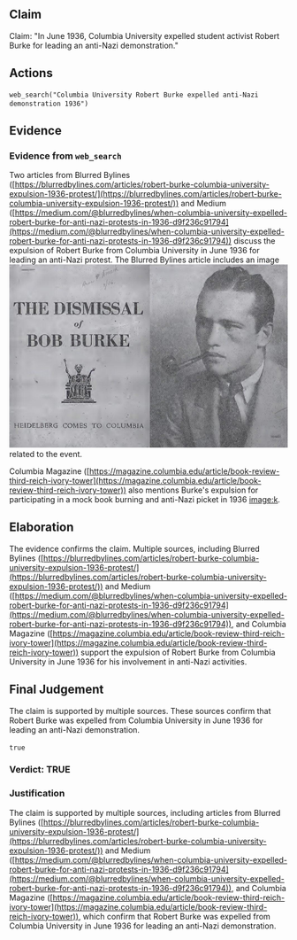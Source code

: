 ## Claim
Claim: "In June 1936, Columbia University expelled student activist Robert Burke for leading an anti-Nazi demonstration."

## Actions
```
web_search("Columbia University Robert Burke expelled anti-Nazi demonstration 1936")
```

## Evidence
### Evidence from `web_search`
Two articles from Blurred Bylines ([https://blurredbylines.com/articles/robert-burke-columbia-university-expulsion-1936-protest/](https://blurredbylines.com/articles/robert-burke-columbia-university-expulsion-1936-protest/)) and Medium ([https://medium.com/@blurredbylines/when-columbia-university-expelled-robert-burke-for-anti-nazi-protests-in-1936-d9f236c91794](https://medium.com/@blurredbylines/when-columbia-university-expelled-robert-burke-for-anti-nazi-protests-in-1936-d9f236c91794)) discuss the expulsion of Robert Burke from Columbia University in June 1936 for leading an anti-Nazi protest. The Blurred Bylines article includes an image ![image 12043](media/2025-08-31_11-48-1756640882-744724.jpg) related to the event.

Columbia Magazine ([https://magazine.columbia.edu/article/book-review-third-reich-ivory-tower](https://magazine.columbia.edu/article/book-review-third-reich-ivory-tower)) also mentions Burke's expulsion for participating in a mock book burning and anti-Nazi picket in 1936 <image:k>.


## Elaboration
The evidence confirms the claim. Multiple sources, including Blurred Bylines ([https://blurredbylines.com/articles/robert-burke-columbia-university-expulsion-1936-protest/](https://blurredbylines.com/articles/robert-burke-columbia-university-expulsion-1936-protest/)) and Medium ([https://medium.com/@blurredbylines/when-columbia-university-expelled-robert-burke-for-anti-nazi-protests-in-1936-d9f236c91794](https://medium.com/@blurredbylines/when-columbia-university-expelled-robert-burke-for-anti-nazi-protests-in-1936-d9f236c91794)), and Columbia Magazine ([https://magazine.columbia.edu/article/book-review-third-reich-ivory-tower](https://magazine.columbia.edu/article/book-review-third-reich-ivory-tower)) support the expulsion of Robert Burke from Columbia University in June 1936 for his involvement in anti-Nazi activities.


## Final Judgement
The claim is supported by multiple sources. These sources confirm that Robert Burke was expelled from Columbia University in June 1936 for leading an anti-Nazi demonstration.

`true`


### Verdict: TRUE

### Justification
The claim is supported by multiple sources, including articles from Blurred Bylines ([https://blurredbylines.com/articles/robert-burke-columbia-university-expulsion-1936-protest/](https://blurredbylines.com/articles/robert-burke-columbia-university-expulsion-1936-protest/)) and Medium ([https://medium.com/@blurredbylines/when-columbia-university-expelled-robert-burke-for-anti-nazi-protests-in-1936-d9f236c91794](https://medium.com/@blurredbylines/when-columbia-university-expelled-robert-burke-for-anti-nazi-protests-in-1936-d9f236c91794)), and Columbia Magazine ([https://magazine.columbia.edu/article/book-review-third-reich-ivory-tower](https://magazine.columbia.edu/article/book-review-third-reich-ivory-tower)), which confirm that Robert Burke was expelled from Columbia University in June 1936 for leading an anti-Nazi demonstration.
